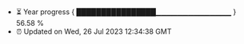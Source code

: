 - ⏳ Year progress { ████████████████▁▁▁▁▁▁▁▁▁▁▁▁▁▁ } 56.58 %
- ⏰ Updated on Wed, 26 Jul 2023 12:34:38 GMT


